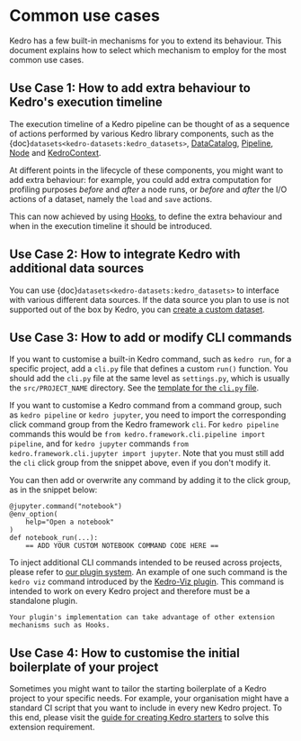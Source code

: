 # Common use cases

Kedro has a few built-in mechanisms for you to extend its behaviour. This document explains how to select which mechanism to employ for the most common use cases.

## Use Case 1: How to add extra behaviour to Kedro's execution timeline

The execution timeline of a Kedro pipeline can be thought of as a sequence of actions performed by various Kedro library components, such as the {doc}`datasets<kedro-datasets:kedro_datasets>`, [DataCatalog](/kedro.io.DataCatalog), [Pipeline](/kedro.pipeline.Pipeline), [Node](/kedro.pipeline.node.Node) and [KedroContext](/kedro.framework.context.KedroContext).

At different points in the lifecycle of these components, you might want to add extra behaviour: for example, you could add extra computation for profiling purposes _before_ and _after_ a node runs, or _before_ and _after_ the I/O actions of a dataset, namely the `load` and `save` actions.

This can now achieved by using [Hooks](../hooks/introduction.md), to define the extra behaviour and when in the execution timeline it should be introduced.

## Use Case 2: How to integrate Kedro with additional data sources

You can use {doc}`datasets<kedro-datasets:kedro_datasets>` to interface with various different data sources. If the data source you plan to use is not supported out of the box by Kedro, you can [create a custom dataset](../data/how_to_create_a_custom_dataset.md).

## Use Case 3: How to add or modify CLI commands

If you want to customise a built-in Kedro command, such as `kedro run`, for a specific project, add a `cli.py` file that defines a custom `run()` function. You should add the `cli.py` file at the same level as `settings.py`, which is usually the `src/PROJECT_NAME` directory. See the [template for the `cli.py` file](../development/commands_reference.md#customise-or-override-project-specific-kedro-commands).


If you want to customise a Kedro command from a command group, such as `kedro pipeline` or `kedro jupyter`, you need to import the corresponding click command group from the Kedro framework `cli`. For `kedro pipeline` commands this would be `from kedro.framework.cli.pipeline import pipeline`, and for `kedro jupyter` commands `from kedro.framework.cli.jupyter import jupyter`. Note that you must still add the `cli` click group from the snippet above, even if you don't modify it.

You can then add or overwrite any command by adding it to the click group, as in the snippet below:
```
@jupyter.command("notebook")
@env_option(
    help="Open a notebook"
)
def notebook_run(...):
    == ADD YOUR CUSTOM NOTEBOOK COMMAND CODE HERE ==
```

To inject additional CLI commands intended to be reused across projects, please refer to [our plugin system](./plugins.md). An example of one such command is the `kedro viz` command introduced by the [Kedro-Viz plugin](https://github.com/kedro-org/kedro-viz). This command is intended to work on every Kedro project and therefore must be a standalone plugin.

```{note}
Your plugin's implementation can take advantage of other extension mechanisms such as Hooks.
```

## Use Case 4: How to customise the initial boilerplate of your project

Sometimes you might want to tailor the starting boilerplate of a Kedro project to your specific needs. For example, your organisation might have a standard CI script that you want to include in every new Kedro project. To this end, please visit the [guide for creating Kedro starters](../kedro_project_setup/starters.md#how-to-create-a-kedro-starter) to solve this extension requirement.
